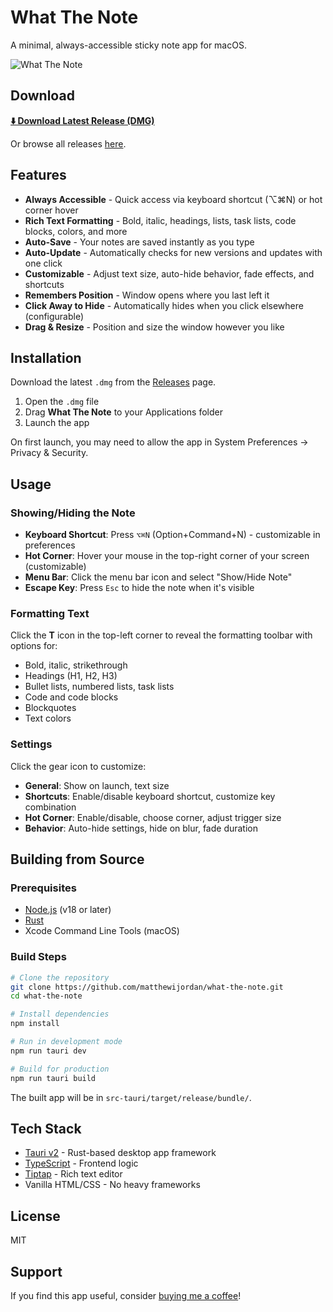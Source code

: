# What The Note

A minimal, always-accessible sticky note app for macOS.

![What The Note](https://img.shields.io/badge/platform-macOS-lightgrey)

## Download

**[⬇️ Download Latest Release (DMG)](https://github.com/matthewijordan/what-the-note/releases/latest/download/What.The.Note_1.1.1_universal.dmg)**

Or browse all releases [here](https://github.com/matthewijordan/what-the-note/releases).

## Features

- **Always Accessible** - Quick access via keyboard shortcut (⌥⌘N) or hot corner hover
- **Rich Text Formatting** - Bold, italic, headings, lists, task lists, code blocks, colors, and more
- **Auto-Save** - Your notes are saved instantly as you type
- **Auto-Update** - Automatically checks for new versions and updates with one click
- **Customizable** - Adjust text size, auto-hide behavior, fade effects, and shortcuts
- **Remembers Position** - Window opens where you last left it
- **Click Away to Hide** - Automatically hides when you click elsewhere (configurable)
- **Drag & Resize** - Position and size the window however you like

## Installation

Download the latest `.dmg` from the [Releases](https://github.com/matthewijordan/what-the-note/releases) page.

1. Open the `.dmg` file
2. Drag **What The Note** to your Applications folder
3. Launch the app

On first launch, you may need to allow the app in System Preferences → Privacy & Security.

## Usage

### Showing/Hiding the Note

- **Keyboard Shortcut**: Press `⌥⌘N` (Option+Command+N) - customizable in preferences
- **Hot Corner**: Hover your mouse in the top-right corner of your screen (customizable)
- **Menu Bar**: Click the menu bar icon and select "Show/Hide Note"
- **Escape Key**: Press `Esc` to hide the note when it's visible

### Formatting Text

Click the **T** icon in the top-left corner to reveal the formatting toolbar with options for:
- Bold, italic, strikethrough
- Headings (H1, H2, H3)
- Bullet lists, numbered lists, task lists
- Code and code blocks
- Blockquotes
- Text colors

### Settings

Click the gear icon to customize:
- **General**: Show on launch, text size
- **Shortcuts**: Enable/disable keyboard shortcut, customize key combination
- **Hot Corner**: Enable/disable, choose corner, adjust trigger size
- **Behavior**: Auto-hide settings, hide on blur, fade duration

## Building from Source

### Prerequisites

- [Node.js](https://nodejs.org/) (v18 or later)
- [Rust](https://www.rust-lang.org/tools/install)
- Xcode Command Line Tools (macOS)

### Build Steps

```bash
# Clone the repository
git clone https://github.com/matthewijordan/what-the-note.git
cd what-the-note

# Install dependencies
npm install

# Run in development mode
npm run tauri dev

# Build for production
npm run tauri build
```

The built app will be in `src-tauri/target/release/bundle/`.

## Tech Stack

- [Tauri v2](https://v2.tauri.app/) - Rust-based desktop app framework
- [TypeScript](https://www.typescriptlang.org/) - Frontend logic
- [Tiptap](https://tiptap.dev/) - Rich text editor
- Vanilla HTML/CSS - No heavy frameworks

## License

MIT

## Support

If you find this app useful, consider [buying me a coffee](https://buymeacoffee.com/mattyj)!
